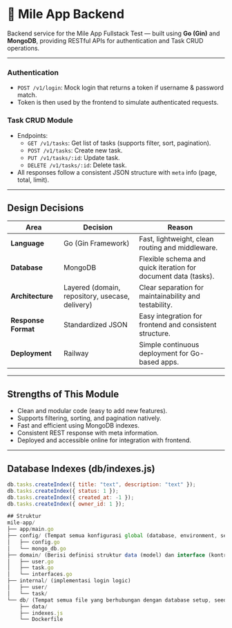 # 🚀 Mile App Backend

Backend service for the Mile App Fullstack Test — built using **Go (Gin)** and **MongoDB**, providing RESTful APIs for authentication and Task CRUD operations.

---
### Authentication
- `POST /v1/login`: Mock login that returns a token if username & password match.
- Token is then used by the frontend to simulate authenticated requests.

### Task CRUD Module
- Endpoints:
  - `GET /v1/tasks`: Get list of tasks (supports filter, sort, pagination).
  - `POST /v1/tasks`: Create new task.
  - `PUT /v1/tasks/:id`: Update task.
  - `DELETE /v1/tasks/:id`: Delete task.
- All responses follow a consistent JSON structure with `meta` info (page, total, limit).

---

## Design Decisions
| Area | Decision | Reason |
|-------|-----------|--------|
| **Language** | Go (Gin Framework) | Fast, lightweight, clean routing and middleware. |
| **Database** | MongoDB | Flexible schema and quick iteration for document data (tasks). |
| **Architecture** | Layered (domain, repository, usecase, delivery) | Clear separation for maintainability and testability. |
| **Response Format** | Standardized JSON | Easy integration for frontend and consistent structure. |
| **Deployment** | Railway | Simple continuous deployment for Go-based apps. |

---
## Strengths of This Module
- Clean and modular code (easy to add new features).
- Supports filtering, sorting, and pagination natively.
- Fast and efficient using MongoDB indexes.
- Consistent REST response with meta information.
- Deployed and accessible online for integration with frontend.

---
## Database Indexes (db/indexes.js)

```js
db.tasks.createIndex({ title: "text", description: "text" });
db.tasks.createIndex({ status: 1 });
db.tasks.createIndex({ created_at: -1 });
db.tasks.createIndex({ owner_id: 1 });

## Struktur
mile-app/
├── app/main.go
├── config/ (Tempat semua konfigurasi global (database, environment, setup awal))
│   ├── config.go
│   └── mongo_db.go
├── domain/ (Berisi definisi struktur data (model) dan interface (kontrak) antar layer)
│   ├── user.go
│   ├── task.go
│   └── interfaces.go
├── internal/ (implementasi login logic)
│   ├── user/
│   └── task/
└── db/ (Tempat semua file yang berhubungan dengan database setup, seeding, dan Docker environment)
    ├── data/
    ├── indexes.js
    └── Dockerfile

